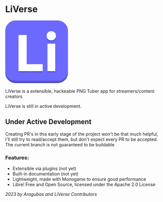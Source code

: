 # LiVerse
<img src="Assets/logo.svg" width="200px" />

LiVerse is a extensible, hackeable PNG Tuber app for streamers/content creators

LiVerse is still in active development.


## Under Active Development
Creating PR's in this early stage of the project won't be that much helpful, I'll still try to read/accept them, but don't expect every PR to be accepted.
The current branch is not guaranteed to be buildable

### Features:
 - Extensible via plugins (not yet)
 - Built-in documentation (not yet)
 - Lightweight, made with Monogame to ensure good performance
 - Libre! Free and Open Source, licensed under the Apache 2.0 License

*2023 by Aragubas and LiVerse Contributors*